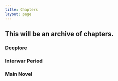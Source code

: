 ```yaml
---
title: Chapters
layout: page
---
```

## This will be an archive of chapters.

### Deeplore
### Interwar Period
### Main Novel
